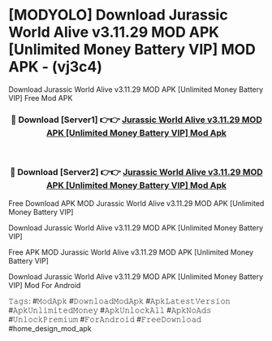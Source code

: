 # [MODYOLO] Download Jurassic World Alive v3.11.29 MOD APK [Unlimited Money Battery VIP] MOD APK - (vj3c4)
Download Jurassic World Alive v3.11.29 MOD APK [Unlimited Money Battery VIP] Free Mod APK

<div align="center">
<h3>🔴 Download [Server1] 👉👉 <a href="https://apk-comot.site?title=Jurassic_World_Alive_v3.11.29_MOD_APK_[Unlimited_Money_Battery_VIP]">Jurassic World Alive v3.11.29 MOD APK [Unlimited Money Battery VIP] Mod Apk</a></h3><br>

<h3>🔴 Download [Server2] 👉👉 <a href="https://apk-comot.site?title=Jurassic_World_Alive_v3.11.29_MOD_APK_[Unlimited_Money_Battery_VIP]">Jurassic World Alive v3.11.29 MOD APK [Unlimited Money Battery VIP] Mod Apk</a></h3>
</div>


Free Download APK MOD Jurassic World Alive v3.11.29 MOD APK [Unlimited Money Battery VIP]

Download Jurassic World Alive v3.11.29 MOD APK [Unlimited Money Battery VIP] 

Free APK MOD Jurassic World Alive v3.11.29 MOD APK [Unlimited Money Battery VIP] 

Download Jurassic World Alive v3.11.29 MOD APK [Unlimited Money Battery VIP] Mod For Android

𝚃𝚊𝚐𝚜: #𝙼𝚘𝚍𝙰𝚙𝚔 #𝙳𝚘𝚠𝚗𝚕𝚘𝚊𝚍𝙼𝚘𝚍𝙰𝚙𝚔 #𝙰𝚙𝚔𝙻𝚊𝚝𝚎𝚜𝚝𝚅𝚎𝚛𝚜𝚒𝚘𝚗 #𝙰𝚙𝚔𝚄𝚗𝚕𝚒𝚖𝚒𝚝𝚎𝚍𝙼𝚘𝚗𝚎𝚢 #𝙰𝚙𝚔𝚄𝚗𝚕𝚘𝚌𝚔𝙰𝚕𝚕 #𝙰𝚙𝚔𝙽𝚘𝙰𝚍𝚜 #𝚄𝚗𝚕𝚘𝚌𝚔𝙿𝚛𝚎𝚖𝚒𝚞𝚖 #𝙵𝚘𝚛𝙰𝚗𝚍𝚛𝚘𝚒𝚍 #𝙵𝚛𝚎𝚎𝙳𝚘𝚠𝚗𝚕𝚘𝚊𝚍 #home_design_mod_apk